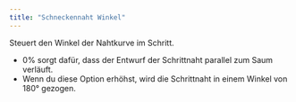 ```yaml
---
title: "Schneckennaht Winkel"
---
```


Steuert den Winkel der Nahtkurve im Schritt.

- 0% sorgt dafür, dass der Entwurf der Schrittnaht parallel zum Saum verläuft.
- Wenn du diese Option erhöhst, wird die Schrittnaht in einem Winkel von 180° gezogen.





